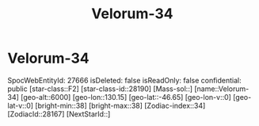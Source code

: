 ﻿---
title: "Velorum-34"
location: [-46.65,130.15,6000]
type: Station
tags:
- astro/Star

---

# Velorum-34

SpocWebEntityId: 27666
isDeleted: false
isReadOnly: false
confidential: public
[star-class::F2]
[star-class-id::28190]
[Mass-sol::]
[name::Velorum-34]
[geo-alt::6000]
[geo-lon::130.15]
[geo-lat::-46.65]
[geo-lon-v::0]
[geo-lat-v::0]
[bright-min::38]
[bright-max::38]
[Zodiac-index::34]
[ZodiacId::28167]
[NextStarId::]


